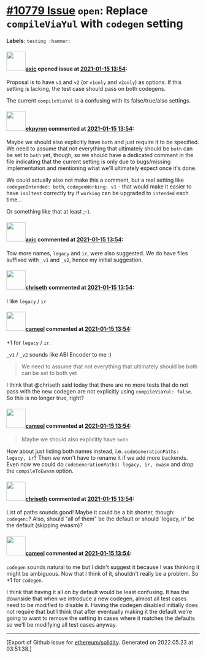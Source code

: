 # [\#10779 Issue](https://github.com/ethereum/solidity/issues/10779) `open`: Replace `compileViaYul` with `codegen` setting
**Labels**: `testing :hammer:`


#### <img src="https://avatars.githubusercontent.com/u/20340?v=4" width="50">[axic](https://github.com/axic) opened issue at [2021-01-15 13:54](https://github.com/ethereum/solidity/issues/10779):

Proposal is to have `v1` and `v2` (or `v1only` and `v2only`) as options. If this setting is lacking, the test case should pass on both codegens.

The current `compileViaYul` is a confusing with its false/true/also settings.

#### <img src="https://avatars.githubusercontent.com/u/1347491?v=4" width="50">[ekpyron](https://github.com/ekpyron) commented at [2021-01-15 13:54](https://github.com/ethereum/solidity/issues/10779#issuecomment-760956958):

Maybe we should also explicitly have ``both`` and just require it to be specified.
We need to assume that not everything that ultimately should be ``both`` can be set to ``both`` yet, though, so we should have a dedicated comment in the file indicating that the current setting is only due to bugs/missing implementation and mentioning what we'll ultimately expect once it's done.

We could actually also not make this a comment, but a real setting like ``codegenIntended: both``, ``codegenWorking: v1`` - that would make it easier to have ``isoltest`` correctly try if ``working`` can be upgraded to ``intended`` each time...

Or something like that at least ;-).

#### <img src="https://avatars.githubusercontent.com/u/20340?v=4" width="50">[axic](https://github.com/axic) commented at [2021-01-15 13:54](https://github.com/ethereum/solidity/issues/10779#issuecomment-760965573):

Tow more names, `legacy` and `ir`, were also suggested. We do have files suffixed with `_v1` and `_v2`, hence my initial suggestion.

#### <img src="https://avatars.githubusercontent.com/u/9073706?v=4" width="50">[chriseth](https://github.com/chriseth) commented at [2021-01-15 13:54](https://github.com/ethereum/solidity/issues/10779#issuecomment-762273203):

I like `legacy` / `ir`

#### <img src="https://avatars.githubusercontent.com/u/137030?v=4" width="50">[cameel](https://github.com/cameel) commented at [2021-01-15 13:54](https://github.com/ethereum/solidity/issues/10779#issuecomment-767045736):

+1 for `legacy` / `ir`.

`_v1` / `_v2` sounds like ABI Encoder to me :)

> We need to assume that not everything that ultimately should be both can be set to both yet

I think that @chriseth said today that there are no more tests that do not pass with the new codegen are not explicitly using `compileViaYul: false`. So this is no longer true, right?

#### <img src="https://avatars.githubusercontent.com/u/137030?v=4" width="50">[cameel](https://github.com/cameel) commented at [2021-01-15 13:54](https://github.com/ethereum/solidity/issues/10779#issuecomment-767050769):

> Maybe we should also explicitly have `both`

How about just listing both names instead, i.e. `codeGenerationPaths: legacy, ir`?
Then we won't have to rename it if we add more backends. Even now we could do `codeGenerationPaths: legacy, ir, ewasm` and drop the `compileToEwasm` option.

#### <img src="https://avatars.githubusercontent.com/u/9073706?v=4" width="50">[chriseth](https://github.com/chriseth) commented at [2021-01-15 13:54](https://github.com/ethereum/solidity/issues/10779#issuecomment-767461307):

List of paths sounds good! Maybe it could be a bit shorter, though: `codegen:`? Also, should "all of them" be the default or should 'legacy, ir' be the default (skipping ewasm)?

#### <img src="https://avatars.githubusercontent.com/u/137030?v=4" width="50">[cameel](https://github.com/cameel) commented at [2021-01-15 13:54](https://github.com/ethereum/solidity/issues/10779#issuecomment-769159743):

`codegen` sounds natural to me but I didn't suggest it because I was thinking it might be ambiguous. Now that I think of it, shouldn't really be a problem. So +1 for `codegen`.

I think that having it all on by default would be least confusing. It has the downside that when we introduce a new codegen, almost all test cases need to be modified to disable it. Having the codegen disabled initially does not require that but I think that after eventually making it the default we're going to want to remove the setting in cases where it matches the defaults so we'll be modifying all test cases anyway.


-------------------------------------------------------------------------------



[Export of Github issue for [ethereum/solidity](https://github.com/ethereum/solidity). Generated on 2022.05.23 at 03:51:38.]
